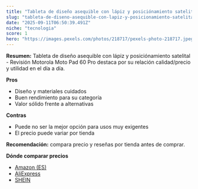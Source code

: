 ```yaml
---
title: "Tableta de diseño asequible con lápiz y posiciónamiento satelital - Revisión Motorola Moto Pad 60 Pro"
slug: "tableta-de-diseno-asequible-con-lapiz-y-posicionamiento-satelital-revision-motor"
date: "2025-09-11T06:50:39.491Z"
niche: "tecnologia"
score: 1
hero: "https://images.pexels.com/photos/218717/pexels-photo-218717.jpeg?auto=compress&cs=tinysrgb&fit=crop&h=627&w=1200&auto=compress&cs=tinysrgb&w=1200&h=675&fit=crop"
---
```


**Resumen:** Tableta de diseño asequible con lápiz y posiciónamiento satelital - Revisión Motorola Moto Pad 60 Pro destaca por su relación calidad/precio y utilidad en el día a día.

**Pros**
- Diseño y materiales cuidados
- Buen rendimiento para su categoría
- Valor sólido frente a alternativas

**Contras**
- Puede no ser la mejor opción para usos muy exigentes
- El precio puede variar por tienda

**Recomendación:** compara precio y reseñas por tienda antes de comprar.

**Dónde comparar precios**
- [Amazon (ES)](https://www.amazon.es/s?k=Tableta%20de%20dise%C3%B1o%20asequible%20con%20l%C3%A1piz%20y%20posici%C3%B3namiento%20satelital%20-%20Revisi%C3%B3n%20Motorola%20Moto%20Pad%2060%20Pro&tag=teknovashop25-21)
- [AliExpress](https://www.aliexpress.com/wholesale?SearchText=Tableta%20de%20dise%C3%B1o%20asequible%20con%20l%C3%A1piz%20y%20posici%C3%B3namiento%20satelital%20-%20Revisi%C3%B3n%20Motorola%20Moto%20Pad%2060%20Pro)
- [SHEIN](https://www.shein.com/pdsearch/Tableta%20de%20dise%C3%B1o%20asequible%20con%20l%C3%A1piz%20y%20posici%C3%B3namiento%20satelital%20-%20Revisi%C3%B3n%20Motorola%20Moto%20Pad%2060%20Pro)